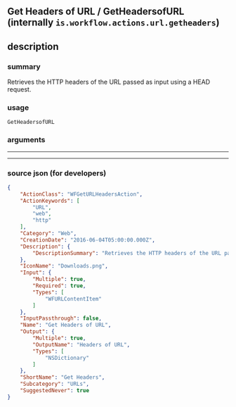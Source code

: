 
## Get Headers of URL / GetHeadersofURL (internally `is.workflow.actions.url.getheaders`)


## description

### summary

Retrieves the HTTP headers of the URL passed as input using a HEAD request.


### usage
```
GetHeadersofURL 
```

### arguments

---



---

### source json (for developers)

```json
{
	"ActionClass": "WFGetURLHeadersAction",
	"ActionKeywords": [
		"URL",
		"web",
		"http"
	],
	"Category": "Web",
	"CreationDate": "2016-06-04T05:00:00.000Z",
	"Description": {
		"DescriptionSummary": "Retrieves the HTTP headers of the URL passed as input using a HEAD request."
	},
	"IconName": "Downloads.png",
	"Input": {
		"Multiple": true,
		"Required": true,
		"Types": [
			"WFURLContentItem"
		]
	},
	"InputPassthrough": false,
	"Name": "Get Headers of URL",
	"Output": {
		"Multiple": true,
		"OutputName": "Headers of URL",
		"Types": [
			"NSDictionary"
		]
	},
	"ShortName": "Get Headers",
	"Subcategory": "URLs",
	"SuggestedNever": true
}
```
